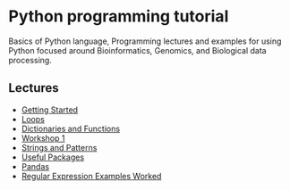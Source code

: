 # Python programming tutorial

Basics of Python language, Programming lectures and examples for using
Python focused around Bioinformatics, Genomics, and Biological data
processing.

## Lectures
* [Getting Started](01_Python_Intro)
* [Loops](02_Loops_IO)
* [Dictionaries and Functions](03_Dict_Func)
* [Workshop 1](04_Workshop)
* [Strings and Patterns](05_String_patterns)
* [Useful Packages](06_Packages)
* [Pandas](07_Pandas)
* [Regular Expression Examples Worked](08_Regexp_Worked_examples)
